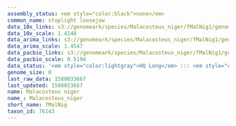 ```yaml
---
assembly_status: <em style="color:black">none</em>
common_name: stoplight loosejaw
data_10x_links: s3://genomeark/species/Malacosteus_niger/fMalNig1/genomic_data/10x/<br>
data_10x_scale: 1.4148
data_arima_links: s3://genomeark/species/Malacosteus_niger/fMalNig1/genomic_data/arima/<br>
data_arima_scale: 1.4547
data_pacbio_links: s3://genomeark/species/Malacosteus_niger/fMalNig1/genomic_data/pacbio/<br>
data_pacbio_scale: 0.5194
data_status: '<em style="color:lightgray">HQ Long</em> ::: <em style="color:lightgray">Long</em> ::: <em style="color:lightgray">Short</em> ::: <em style="color:lightgray">Phasing</em> ::: <em style="color:lightgray">Scaffolding</em>'
genome_size: 0
last_raw_data: 1580033667
last_updated: 1580033667
name: Malacosteus niger
name_: Malacosteus_niger
short_name: fMalNig
taxon_id: 76143
---
```

